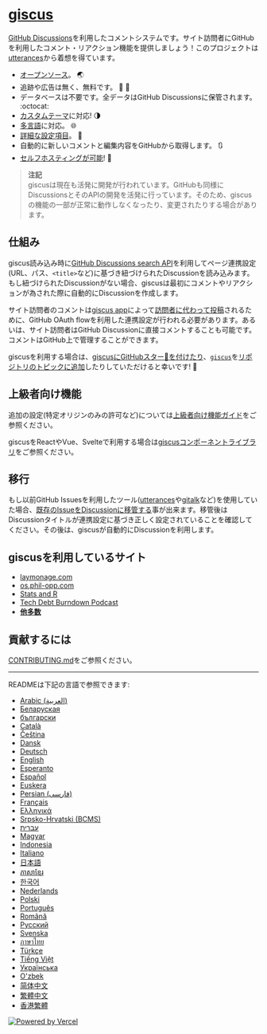 # [giscus][giscus]

[GitHub Discussions][discussions]を利用したコメントシステムです。サイト訪問者にGitHubを利用したコメント・リアクション機能を提供しましょう！このプロジェクトは[utterances][utterances]から着想を得ています。

- [オープンソース][repo]。 🌏
- 追跡や広告は無く、無料です。 📡 🚫
- データベースは不要です。全データはGitHub Discussionsに保管されます。 :octocat:
- [カスタムテーマ][creating-custom-themes]に対応! 🌗
- [多言語][multiple-languages]に対応。 🌐
- [詳細な設定項目][advanced-usage]。 🔧
- 自動的に新しいコメントと編集内容をGitHubから取得します。 🔃
- [セルフホスティングが可能][self-hosting]! 🤳

> **注記**\
> giscusは現在も活発に開発が行われています。GitHubも同様にDiscussionsとそのAPIの開発を活発に行っています。そのため、giscusの機能の一部が正常に動作しなくなったり、変更されたりする場合があります。

## 仕組み

giscus読み込み時に[GitHub Discussions search API][search-api]を利用してページ連携設定(URL、パス、`<title>`など)に基づき紐づけられたDiscussionを読み込みます。もし紐づけられたDiscussionがない場合、giscusは最初にコメントやリアクションが為された際に自動的にDiscussionを作成します。

サイト訪問者のコメントは[giscus app][giscus-app]によって[訪問者に代わって投稿][authorization]されるために、GitHub OAuth flowを利用した連携設定が行われる必要があります。あるいは、サイト訪問者はGitHub Discussionに直接コメントすることも可能です。コメントはGitHub上で管理することができます。

[giscus]: https://giscus.app/ja
[discussions]: https://docs.github.com/en/discussions
[utterances]: https://github.com/utterance/utterances
[repo]: https://github.com/giscus/giscus
[advanced-usage]: https://github.com/giscus/giscus/blob/main/ADVANCED-USAGE.md
[creating-custom-themes]: https://github.com/giscus/giscus/blob/main/ADVANCED-USAGE.md#data-theme
[multiple-languages]: https://github.com/giscus/giscus/blob/main/CONTRIBUTING.md#adding-localizations
[self-hosting]: https://github.com/giscus/giscus/blob/main/SELF-HOSTING.md
[search-api]: https://docs.github.com/en/graphql/guides/using-the-graphql-api-for-discussions#search
[giscus-app]: https://github.com/apps/giscus
[authorization]: https://docs.github.com/en/developers/apps/identifying-and-authorizing-users-for-github-apps

<!-- configuration -->

giscusを利用する場合は、[giscusにGitHubスター🌟を付けたり][repo]、[`giscus`][giscus-topic]を[リポジトリのトピックに追加][topic-howto]したりしていただけると幸いです! 🎉

## 上級者向け機能

追加の設定(特定オリジンのみの許可など)については[上級者向け機能ガイド][advanced-usage]をご参照ください。

giscusをReactやVue、Svelteで利用する場合は[giscusコンポーネントライブラリ][giscus-component]をご参照ください。

## 移行

もし以前GitHub Issuesを利用したツール([utterances][utterances]や[gitalk][gitalk]など)を使用していた場合、[既存のIssueをDiscussionに移管する][convert]事が出来ます。移管後はDiscussionタイトルが連携設定に基づき正しく設定されていることを確認してください。その後は、giscusが自動的にDiscussionを利用します。

## giscusを利用しているサイト

- [laymonage.com][laymonage-website]
- [os.phil-opp.com][os-phil-opp]
- [Stats and R][statsandr]
- [Tech Debt Burndown Podcast][techdebtburndown]
- [**他多数**][giscus-topic]

## 貢献するには

[CONTRIBUTING.md][contributing]をご参照ください。

[giscus-component]: https://github.com/giscus/giscus-component
[repo]: https://github.com/giscus/giscus
[giscus-topic]: https://github.com/topics/giscus
[topic-howto]: https://docs.github.com/en/github/administering-a-repository/classifying-your-repository-with-topics
[advanced-usage]: https://github.com/giscus/giscus/blob/main/ADVANCED-USAGE.md
[utterances]: https://github.com/utterance/utterances
[gitalk]: https://github.com/gitalk/gitalk
[convert]: https://docs.github.com/en/discussions/managing-discussions-for-your-community/moderating-discussions#converting-an-issue-to-a-discussion
[laymonage-website]: https://laymonage.com/posts/giscus
[os-phil-opp]: https://os.phil-opp.com
[statsandr]: https://statsandr.com
[techdebtburndown]: https://techdebtburndown.com
[contributing]: https://github.com/giscus/giscus/blob/main/CONTRIBUTING.md

<!-- end -->

---

READMEは下記の言語で参照できます:

- [Arabic (العربية)](README.ar.md)
- [Беларуская](README.be.md)
- [български](README.bg.md)
- [Català](README.ca.md)
- [Čeština](README.cs.md)
- [Dansk](README.da.md)
- [Deutsch](README.de.md)
- [English](README.md)
- [Esperanto](README.eo.md)
- [Español](README.es.md)
- [Euskera](README.eu.md)
- [Persian (فارسی)](README.fa.md)
- [Français](README.fr.md)
- [Ελληνικά](README.gr.md)
- [Srpsko-Hrvatski (BCMS)](README.hbs.md)
- [עברית](README.he.md)
- [Magyar](README.hu.md)
- [Indonesia](README.id.md)
- [Italiano](README.it.md)
- [日本語](README.ja.md)
- [ភាសាខ្មែរ](README.kh.md)
- [한국어](README.ko.md)
- [Nederlands](README.nl.md)
- [Polski](README.pl.md)
- [Português](README.pt.md)
- [Română](README.ro.md)
- [Русский](README.ru.md)
- [Svenska](README.sv.md)
- [ภาษาไทย](README.th.md)
- [Türkçe](README.tr.md)
- [Tiếng Việt](README.vi.md)
- [Українська](README.uk.md)
- [O'zbek](README.uz.md)
- [简体中文](README.zh-CN.md)
- [繁體中文](README.zh-TW.md)
- [香港繁體](README.zh-HK.md)

[![Powered by Vercel](public/powered-by-vercel.svg)][vercel]

[vercel]: https://vercel.com/?utm_source=giscus&utm_campaign=oss
